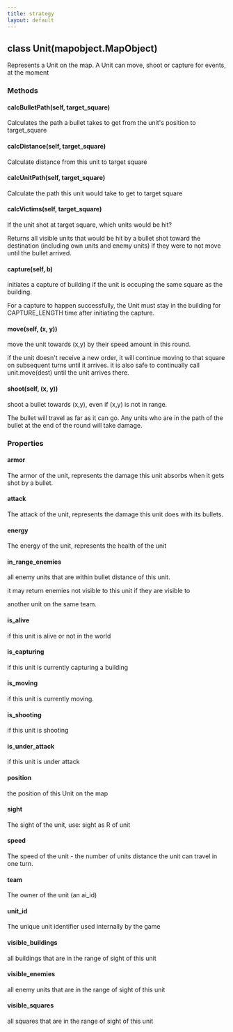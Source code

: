 ```yaml
---
title: strategy
layout: default
---
```




## class Unit(mapobject.MapObject)


Represents a Unit on the map. A Unit can move, shoot or capture for events, at the moment




### Methods

#### calcBulletPath(self, target_square)
Calculates the path a bullet takes to get from the unit's position to target_square

#### calcDistance(self, target_square)
Calculate distance from this unit to target square

#### calcUnitPath(self, target_square)
Calculate the path this unit would take to get to target square

#### calcVictims(self, target_square)
If the unit shot at target square, which units would be hit?

Returns all visible units that would be hit by a bullet shot toward the destination (including own units and enemy units) if they were to not move until the bullet arrived.

#### capture(self, b)
initiates a capture of building if the unit is occuping the
same square as the building.  

For a capture to happen successfully, the Unit must stay in the building for CAPTURE_LENGTH time after initiating the capture.

#### move(self, (x, y))
move the unit towards (x,y) by their speed amount in this round.

if the unit doesn't receive a new order, it will continue
moving to that square on subsequent turns until it arrives.
it is also safe to continually call unit.move(dest) until the
unit arrives there.

#### shoot(self, (x, y))
shoot a bullet towards (x,y), even if (x,y) is not in range.

The bullet will travel as far as it can go. Any units who are
in the path of the bullet at the end of the round will take
damage.


### Properties

#### armor
The armor of the unit, represents the damage this unit absorbs when it gets shot by a bullet.

#### attack
The attack of the unit, represents the damage this unit does with its bullets.

#### energy
The energy of the unit, represents the health of the unit

#### in_range_enemies
all enemy units that are within bullet distance of this unit.

it may return enemies not visible to this unit if they are visible to

another unit on the same team.

#### is_alive
if this unit is alive or not in the world

#### is_capturing
if this unit is currently capturing a building

#### is_moving
if this unit is currently moving.

#### is_shooting
if this unit is shooting

#### is_under_attack
if this unit is under attack

#### position
the position of this Unit on the map

#### sight
The sight of the unit, use: sight as R of unit

#### speed
The speed of the unit - the number of units distance the unit can travel in one turn.

#### team
The owner of the unit (an ai_id)

#### unit_id
The unique unit identifier used internally by the game

#### visible_buildings
all buildings that are in the range of sight of this unit

#### visible_enemies
all enemy units that are in the range of sight of this unit

#### visible_squares
all squares that are in the range of sight of this unit

